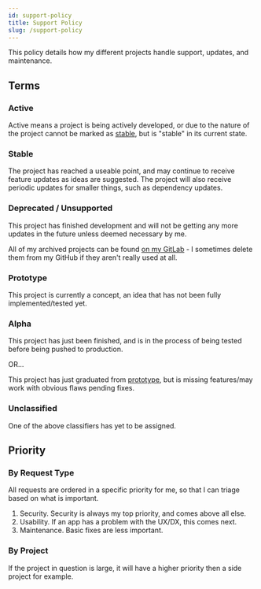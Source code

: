 ```yaml
---
id: support-policy
title: Support Policy
slug: /support-policy
---
```


This policy details how my different projects handle support, updates, and maintenance.

## Terms

### Active

Active means a project is being actively developed, or due to the nature of the project cannot be marked as [stable](#stable), but is "stable" in its current state.

### Stable

The project has reached a useable point, and may continue to receive feature updates as ideas are suggested. The project will also receive periodic updates for smaller things, such as dependency updates.

### Deprecated / Unsupported

This project has finished development and will not be getting any more updates in the future unless deemed necessary by me.

All of my archived projects can be found [on my GitLab](https://gitlab.com/rdil/) - I sometimes delete them from my GitHub if they aren't really used at all.

### Prototype

This project is currently a concept, an idea that has not been fully implemented/tested yet.

### Alpha

This project has just been finished, and is in the process of being tested before being pushed to production.

OR...

This project has just graduated from [prototype](#prototype), but is missing features/may work with obvious flaws pending fixes.

### Unclassified

One of the above classifiers has yet to be assigned.

## Priority

### By Request Type

All requests are ordered in a specific priority for me, so that I can triage based on what is important.

1. Security. Security is always my top priority, and comes above all else.
2. Usability. If an app has a problem with the UX/DX, this comes next.
3. Maintenance. Basic fixes are less important.

### By Project

If the project in question is large, it will have a higher priority then a side project for example.
